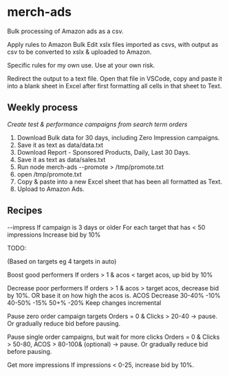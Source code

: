 # merch-ads
Bulk processing of Amazon ads as a csv.

Apply rules to Amazon Bulk Edit xslx files imported as csvs, with output as csv to be converted to xslx & uploaded to Amazon.

Specific rules for my own use. Use at your own risk.

Redirect the output to a text file. Open that file in VSCode, copy and paste it into a blank sheet in Excel after first formatting all cells in that sheet to Text.

## Weekly process

*Create test & performance campaigns from search term orders*

1. Download Bulk data for 30 days, including Zero Impression campaigns.
2. Save it as text as data/data.txt
3. Download Report - Sponsored Products, Daily, Last 30 Days.
4. Save it as text as data/sales.txt
5. Run node merch-ads --promote > /tmp/promote.txt
6. open /tmp/promote.txt
7. Copy & paste into a new Excel sheet that has been all formatted as Text.
8. Upload to Amazon Ads.

## Recipes

--impress
If campaign is 3 days or older
For each target that has < 50 impressions
Increase bid by 10%


TODO:

(Based on targets eg 4 targets in auto)

Boost good performers
If orders > 1 & acos < target acos, up bid by 10%

Decrease poor performers
If orders > 1 & acos > target acos, decrease bid by 10%. OR base it on how high the acos is.
    ACOS    Decrease
    30-40%  -10%
    40-50%  -15%
    50+%    -20%
    Keep changes incremental

Pause zero order campaign targets
Orders = 0 & Clicks > 20-40 -> pause. Or gradually reduce bid before pausing.

Pause single order campaigns, but wait for more clicks
Orders = 0 & Clicks > 50-80, ACOS > 80-100& (optional) -> pause. Or gradually reduce bid before pausing.

Get more impressions
If impressions < 0-25, increase bid by 10%.
